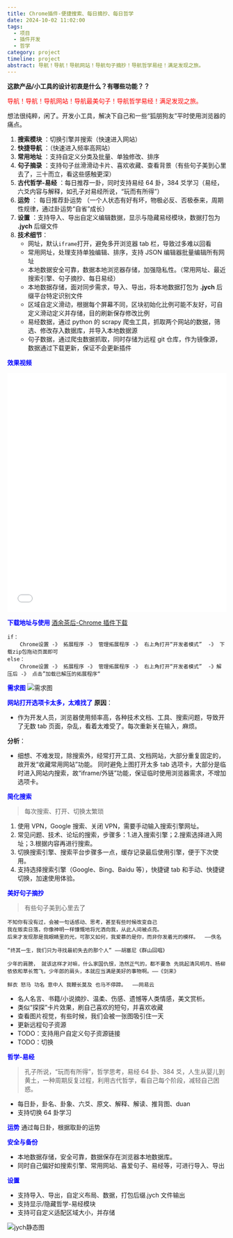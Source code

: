 ```yaml
---
title: Chrome插件-便捷搜索、每日摘抄、每日哲学
date: 2024-10-02 11:02:00
tags:
  - 项目
  - 插件开发
  - 哲学
category: project
timeline: project
abstract: 导航！导航！导航网站！导航句子摘抄！导航哲学易经！满足发现之旅。
---
```


**这款产品/小工具的设计初衷是什么？有哪些功能？？**

<span style="color:red;">导航！导航！导航网站！导航最美句子！导航哲学易经！满足发现之旅。</span>

想法很纯粹，闲了。开发小工具，解决下自己和一些“狐朋狗友”平时使用浏览器的痛点。

1. **搜索模块** ：切换引擎并搜索（快速进入网站）
2. **快捷导航** ：（快速进入频率高网站）
3. **常用地址** ：支持自定义分类及批量、单独修改、排序
4. **句子摘录** ：支持句子丝滑滑动卡片、喜欢收藏、查看背景（有些句子美到心里去了，三十而立，看这些感触更深）
5. **古代哲学-易经** ：每日推荐一卦，同时支持易经 64 卦，384 爻学习（易经，六爻内容与解释，如孔子对易经所说，“玩而有所得”）
6. **运势** ： 每日推荐卦运势 （一个人状态有好有坏，物极必反、否极泰来，周期性规律，通过卦运势“自省”成长）
7. **设置** ：支持导入、导出自定义编辑数据，显示与隐藏易经模块，数据打包为 **.jych** 后缀文件
8. **技术细节**：
   - 网址，默认`iframe`打开，避免多开浏览器 tab 栏，导致过多难以回看
   - 常用网址，处理支持单独编辑、排序，支持 JSON 编辑器批量编辑所有网址
   - 本地数据安全可靠，数据本地浏览器存储，加强隐私性。（常用网址、最近搜索引擎、句子摘抄、每日易经）
   - 本地数据存储，面对同步需求，导入、导出，将本地数据打包为 **.jych** 后缀平台特定识别文件
   - 区域自定义滑动，根据每个屏幕不同，区块初始化比例可能不友好，可自定义滑动定义并存储，目的刷新保存修改比例
   - 易经数据，通过 python 的 scrapy 爬虫工具，抓取两个网站的数据，筛选、修改存入数据库，并导入本地数据源
   - 句子数据，通过爬虫数据抓取，同时存储为远程 git 仓库，作为镜像源，数据通过下载更新，保证不会更新插件

<span style="color:blue;">**效果视频** </span>

<iframe width="100%" height="550px" src="//player.bilibili.com/player.html?isOutside=true&aid=113638559976997&bvid=BV1wXqhYbEb5&cid=27301250171&p=1" scrolling="no" border="0" frameborder="no" framespacing="0" allowfullscreen="true"></iframe>

<span style="color:blue;">**下载地址与使用**</span>
[酒余茶后-Chrome 插件下载](https://github.com/yyi0708/jych/releases/download/0.1.0/jych-0.1.0.zip)

```
if：
    Chrome设置 -》 拓展程序 -》 管理拓展程序 -》 右上角打开“开发者模式”  -》 下载zip包拖动页面即可
else：
    Chrome设置 -》 拓展程序 -》 管理拓展程序 -》 右上角打开“开发者模式”  -》解压后 -》 点击”加载已解压的拓展程序“

```

<span style="color:blue;">**需求图**</span>
![需求图](/assets/front-end/jych-chrome-plugin.png)

<span style="color:blue;">**网站打开选项卡太多，太难找了**</span>
**原因**：

- 作为开发人员，浏览器使用频率高，各种技术文档、工具、搜索问题，导致开了无数 tab 页面，杂乱，看着太难受了。每次重新关在输入，麻烦。

**分析**：

- 细想、不难发现，除搜索外，经常打开工具、文档网站，大部分重复固定的，故开发“收藏常用网站”功能。
  同时避免上图打开太多 tab 选项卡，大部分是临时进入网站内搜索，故“iframe/外链”功能，保证临时使用浏览器需求，不增加选项卡。

<span style="color:blue;">**简化搜索**</span>

> 每次搜索、打开、切换太繁琐

1. 使用 VPN，Google 搜索、关闭 VPN，需要手动输入搜索引擎网址。
2. 常见问题、技术、论坛的搜索，步骤多：1.进入搜索引擎；2.搜索选择进入网址；3.根据内容再进行搜索。
3. 切换搜索引擎、搜索平台步骤多一点，缓存记录最后使用引擎，便于下次使用。
4. 支持选择搜索引擎（Google、Bing、Baidu 等），快捷键 tab 和手动、快捷键切换，加速使用体验。

<span style="color:blue;">**美好句子摘抄**</span>

> 有些句子美到心里去了

```
不知你有没有过，会被一句话感动、思考，甚至有些时候改变自己
我在贩卖日落，你像神明一样慷慨地将光洒向我，从此人间被点亮。
后来才发现那是我眼睛里的光，可那又如何，我爱慕的是你，而非你发着光的模样。  ——佚名

“终其一生，我们只为寻找最初失去的那个人” ——胡塞尼《群山回唱》

少年的肩膀， 就该这样才对嘛，什么家国仇恨，浩然正气的，都不要急 先挑起清风明月、杨柳依依和草长莺飞，少年郎的肩头，本就应当满是美好的事物啊。——《剑来》

鲜衣 怒马 功名 意中人 我鞭长莫及 也马不停蹄。  ——网易云
```

- 名人名言、书籍/小说摘抄、温柔、伤感、遗憾等人类情感，美文赏析。
- 类似“探探”卡片效果，刷自己喜欢的短句，并喜欢收藏
- 查看图片视觉，有些时候，我们会被一张图吸引住一天
- 更新远程句子资源
- TODO：支持用户自定义句子资源链接
- TODO：切换

<span style="color:blue;">**哲学-易经**</span>

> 孔子所说，“玩而有所得”，哲学思考，易经 64 卦、384 爻，人生从婴儿到黄土，一种周期反复过程，利用古代哲学，看自己每个阶段，减轻自己困惑。

- 每日卦，卦名、卦象、六爻、原文、解释、解读、推背图、duan
- 支持切换 64 卦学习

<span style="color:blue;">**运势**</span>
通过每日卦，根据取卦的运势

<span style="color:blue;">**安全与备份**</span>

- 本地数据存储，安全可靠，数据保存在浏览器本地数据库。
- 同时自己偏好如搜索引擎、常用网站、喜爱句子、易经等，可进行导入、导出

<span style="color:blue;">**设置**</span>

- 支持导入、导出，自定义布局、数据，打包后缀.jych 文件输出
- 支持显示/隐藏哲学-易经模块
- 支持可自定义适配区域大小，并存储


![jych静态图](/assets/front-end/jych-plugin-ui.png)